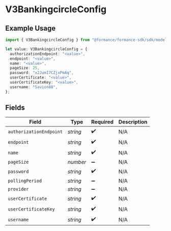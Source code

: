 # V3BankingcircleConfig

## Example Usage

```typescript
import { V3BankingcircleConfig } from "@formance/formance-sdk/sdk/models/shared";

let value: V3BankingcircleConfig = {
  authorizationEndpoint: "<value>",
  endpoint: "<value>",
  name: "<value>",
  pageSize: 25,
  password: "x2JumI7CZjxPmAq",
  userCertificate: "<value>",
  userCertificateKey: "<value>",
  username: "Savion88",
};
```

## Fields

| Field                   | Type                    | Required                | Description             |
| ----------------------- | ----------------------- | ----------------------- | ----------------------- |
| `authorizationEndpoint` | *string*                | :heavy_check_mark:      | N/A                     |
| `endpoint`              | *string*                | :heavy_check_mark:      | N/A                     |
| `name`                  | *string*                | :heavy_check_mark:      | N/A                     |
| `pageSize`              | *number*                | :heavy_minus_sign:      | N/A                     |
| `password`              | *string*                | :heavy_check_mark:      | N/A                     |
| `pollingPeriod`         | *string*                | :heavy_minus_sign:      | N/A                     |
| `provider`              | *string*                | :heavy_minus_sign:      | N/A                     |
| `userCertificate`       | *string*                | :heavy_check_mark:      | N/A                     |
| `userCertificateKey`    | *string*                | :heavy_check_mark:      | N/A                     |
| `username`              | *string*                | :heavy_check_mark:      | N/A                     |